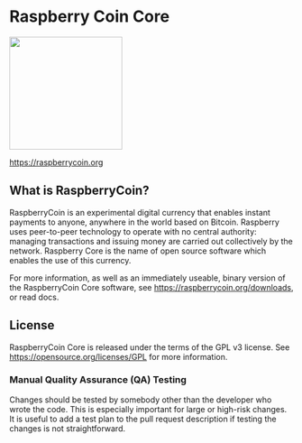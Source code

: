 Raspberry Coin Core
=====================================

<img src="https://pp.vk.me/c637731/v637731892/51e0/oA1TO89nf54.jpg" width="200">


https://raspberrycoin.org

What is RaspberryCoin?
----------------

RaspberryCoin is an experimental digital currency that enables instant payments to
anyone, anywhere in the world based on Bitcoin. Raspberry uses peer-to-peer technology to operate
with no central authority: managing transactions and issuing money are carried
out collectively by the network. Raspberry Core is the name of open source
software which enables the use of this currency.

For more information, as well as an immediately useable, binary version of
the RaspberryCoin Core software, see https://raspberrycoin.org/downloads, or read docs.

License
-------

RaspberryCoin Core is released under the terms of the GPL v3 license. See https://opensource.org/licenses/GPL for more information.

### Manual Quality Assurance (QA) Testing

Changes should be tested by somebody other than the developer who wrote the
code. This is especially important for large or high-risk changes. It is useful
to add a test plan to the pull request description if testing the changes is
not straightforward.
